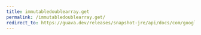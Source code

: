 ```yaml
---
title: immutabledoublearray.get
permalink: /immutabledoublearray.get/
redirect_to: https://guava.dev/releases/snapshot-jre/api/docs/com/google/common/primitives/ImmutableDoubleArray.html#get-int-
---
```

